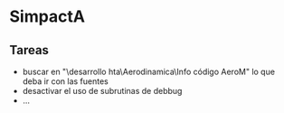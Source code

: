 # SimpactA

## Tareas

* buscar en "\desarrollo hta\Aerodinamica\Info código AeroM\" lo que deba ir con las fuentes
* desactivar el uso de subrutinas de debbug
* ...